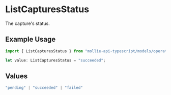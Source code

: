 # ListCapturesStatus

The capture's status.

## Example Usage

```typescript
import { ListCapturesStatus } from "mollie-api-typescript/models/operations";

let value: ListCapturesStatus = "succeeded";
```

## Values

```typescript
"pending" | "succeeded" | "failed"
```